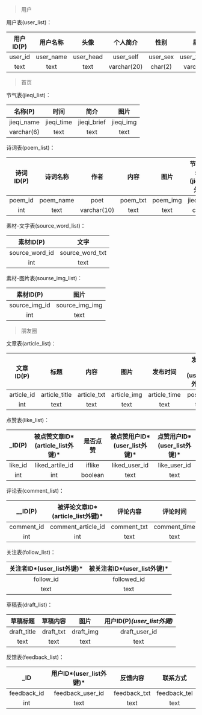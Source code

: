 > 用户

用户表(user_list)：

| 用户ID(P) | 用户名称  |   头像    |  个人简介   |   性别   |     星座     |
| :-------: | :-------: | :-------: | :---------: | :------: | :----------: |
|  user_id  | user_name | user_head |  user_self  | user_sex | user_xingzuo |
|   text    |   text    |   text    | varchar(20) | char(2)  |  varchar(6)  |



> 首页

节气表(jieqi_list)：

|  名称(P)   |    时间    |    简介     |   图片    |
| :--------: | :--------: | :---------: | :-------: |
| jieqi_name | jieqi_time | jieqi_brief | jieqi_img |
| varchar(6) |    text    |    text     |   text    |

诗词表(poem_list)：

| 诗词ID(P) | 诗词名称  |    作者     |   内容   |   图片   | 节气/节日名称*(jieqi_list外键)* |
| :-------: | :-------: | :---------: | :------: | :------: | :-----------------------------: |
|  poem_id  | poem_name |    poet     | poem_txt | poem_img |           jieqi_name            |
|    int    |   text    | varchar(10) |   text   |   text   |             char(6)             |

素材-文字表(source_word\_list)：

|   素材ID(P)    |      文字       |
| :------------: | :-------------: |
| source_word_id | source_word_txt |
|      int       |      text       |

素材-图片表(sourse_img_list)：

|   素材ID(P)   |      图片      |
| :-----------: | :------------: |
| source_img_id | source_img_img |
|      int      |      text      |



> 朋友圈

文章表(article_list)：

| 文章ID(P)  |     标题      |    内容     |    图片     |   发布时间   | 发布者ID*(user_list外键)* |
| :--------: | :-----------: | :---------: | :---------: | :----------: | :-----------------------: |
| article_id | article_title | article_txt | article_img | article_time |         poster_id         |
|    int     |     text      |    text     |    text     |     text     |           text            |

点赞表(like_list)：

| \_ID(P) | 被点赞文章ID*(article_list外键)* | 是否点赞 | 被点赞用户ID*(user_list外键)* | 点赞用户ID*(user_list外键)* |
| :-----: | :------------------------------: | :------: | :---------------------------: | :-------------------------: |
| like_id |         liked_artile_id          |  iflike  |         liked_user_id         |        like_user_id         |
|   int   |               int                | boolean  |             text              |            text             |

评论表(comment_list)：

|  \__ID(P)  | 被评论文章ID*(article_list外键)* |  评论内容   |   评论时间   | 评论者ID*(user_list外键)* |
| :--------: | :------------------------------: | :---------: | :----------: | :-----------------------: |
| comment_id |        comment_article_id        | comment_txt | comment_time |      comment_user_id      |
|    int     |               int                |    text     |     text     |           text            |

关注表(follow_list)：

| 关注者ID*(user_list外键)* | 被关注者ID*(user_list外键)* |
| :-----------------------: | :-------------------------: |
|         follow_id         |         followed_id         |
|           text            |            text             |

草稿表(draft_list)：

|  草稿标题   | 草稿内容  |   图片    | 用户ID(P)*(user_list外键)* |
| :---------: | :-------: | :-------: | :------------------------: |
| draft_title | draft_txt | draft_img |       draft_user_id        |
|    text     |   text    |   text    |            text            |

反馈表(feedback_list)：

|    \_ID     | 用户ID*(user_list外键)* |   反馈内容   |   联系方式   |
| :---------: | :---------------------: | :----------: | :----------: |
| feedback_id |    feedback_user_id     | feedback_txt | feedback_tel |
|     int     |          text           |     text     |     text     |

